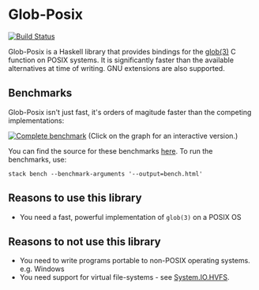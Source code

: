 # Glob-Posix
[![Build Status](https://travis-ci.org/rdnetto/glob-posix.svg?branch=master)](https://travis-ci.org/rdnetto/glob-posix)

Glob-Posix is a Haskell library that provides bindings for the [glob(3)](https://linux.die.net/man/3/glob) C function on POSIX systems. It is significantly faster than the available alternatives at time of writing. GNU extensions are also supported.

## Benchmarks
Glob-Posix isn't just fast, it's orders of magitude faster than the competing implementations:

[![Complete benchmark](https://rdnetto.github.io/glob-posix/bench-1.png)](https://rdnetto.github.io/glob-posix/bench-1.html)
(Click on the graph for an interactive version.)

You can find the source for these benchmarks [here](https://github.com/rdnetto/glob-posix/blob/master/bench/Bench.hs). To run the benchmarks, use:

    stack bench --benchmark-arguments '--output=bench.html'

## Reasons to use this library
* You need a fast, powerful implementation of `glob(3)` on a POSIX OS

## Reasons to not use this library
* You need to write programs portable to non-POSIX operating systems. e.g. Windows
* You need support for virtual file-systems - see [System.IO.HVFS](https://hackage.haskell.org/package/MissingH/docs/System-IO-HVFS.html).

